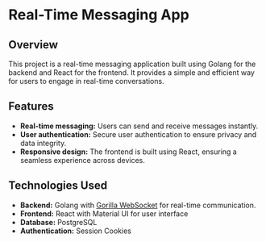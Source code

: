 # Real-Time Messaging App

## Overview

This project is a real-time messaging application built using Golang for the backend and React for the frontend. It provides a simple and efficient way for users to engage in real-time conversations.

## Features

- **Real-time messaging:** Users can send and receive messages instantly.
- **User authentication:** Secure user authentication to ensure privacy and data integrity.
- **Responsive design:** The frontend is built using React, ensuring a seamless experience across devices.

## Technologies Used

- **Backend:** Golang with [Gorilla WebSocket](https://github.com/gorilla/websocket) for real-time communication.
- **Frontend:** React with Material UI for user interface
- **Database:** PostgreSQL
- **Authentication:**  Session Cookies
